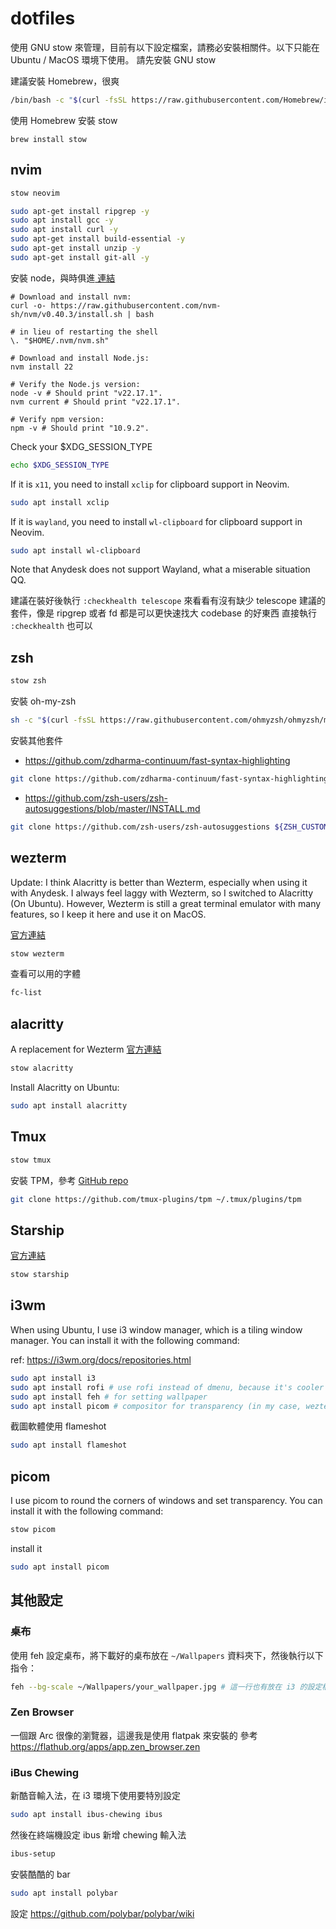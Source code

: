 # dotfiles

使用 GNU stow 來管理，目前有以下設定檔案，請務必安裝相關件。以下只能在 Ubuntu / MacOS 環境下使用。
請先安裝 GNU stow

建議安裝 Homebrew，很爽
```bash
/bin/bash -c "$(curl -fsSL https://raw.githubusercontent.com/Homebrew/install/HEAD/install.sh)"
```

使用 Homebrew 安裝 stow
```brew
brew install stow
```

## nvim

```bash
stow neovim
```

```bash
sudo apt-get install ripgrep -y
sudo apt install gcc -y
sudo apt install curl -y
sudo apt-get install build-essential -y
sudo apt-get install unzip -y
sudo apt-get install git-all -y
```

安裝 node，與時俱進[ 連結 ](https://nodejs.org/en/download)

```
# Download and install nvm:
curl -o- https://raw.githubusercontent.com/nvm-sh/nvm/v0.40.3/install.sh | bash

# in lieu of restarting the shell
\. "$HOME/.nvm/nvm.sh"

# Download and install Node.js:
nvm install 22

# Verify the Node.js version:
node -v # Should print "v22.17.1".
nvm current # Should print "v22.17.1".

# Verify npm version:
npm -v # Should print "10.9.2".
```

Check your $XDG_SESSION_TYPE 
```bash
echo $XDG_SESSION_TYPE
```

If it is `x11`, you need to install `xclip` for clipboard support in Neovim.
```bash
sudo apt install xclip
```
If it is `wayland`, you need to install `wl-clipboard` for clipboard support in Neovim.
```bash
sudo apt install wl-clipboard
```

Note that Anydesk does not support Wayland, what a miserable situation QQ.

建議在裝好後執行 `:checkhealth telescope` 來看看有沒有缺少 telescope 建議的套件，像是 ripgrep 或者 fd 都是可以更快速找大 codebase 的好東西
直接執行 `:checkhealth` 也可以

## zsh

```bash
stow zsh
```

安裝 oh-my-zsh

```bash
sh -c "$(curl -fsSL https://raw.githubusercontent.com/ohmyzsh/ohmyzsh/master/tools/install.sh)"
```

安裝其他套件

- https://github.com/zdharma-continuum/fast-syntax-highlighting
```bash
git clone https://github.com/zdharma-continuum/fast-syntax-highlighting.git ${ZSH_CUSTOM:-$HOME/.oh-my-zsh/custom}/plugins/fast-syntax-highlighting
```
- https://github.com/zsh-users/zsh-autosuggestions/blob/master/INSTALL.md
```bash
git clone https://github.com/zsh-users/zsh-autosuggestions ${ZSH_CUSTOM:-~/.oh-my-zsh/custom}/plugins/zsh-autosuggestions
```

## wezterm

Update: I think Alacritty is better than Wezterm, especially when using it with Anydesk. I always feel laggy with Wezterm, so I switched to Alacritty (On Ubuntu). However, Wezterm is still a great terminal emulator with many features, so I keep it here and use it on MacOS.

[ 官方連結 ](https://wezfurlong.org/wezterm/)

```bash
stow wezterm
```

查看可以用的字體
```bash
fc-list
```

## alacritty

A replacement for Wezterm
[ 官方連結 ](https://alacritty.org/config-alacritty.html)

```bash
stow alacritty
```

Install Alacritty on Ubuntu:
```bash
sudo apt install alacritty
```

## Tmux

```bash
stow tmux
```

安裝 TPM，參考 [ GitHub repo ](https://github.com/tmux-plugins/tpm)

```bash
git clone https://github.com/tmux-plugins/tpm ~/.tmux/plugins/tpm
```


## Starship

[ 官方連結 ](https://starship.rs/)

```bash
stow starship
```

## i3wm

When using Ubuntu, I use i3 window manager, which is a tiling window manager. You can install it with the following command:

ref: https://i3wm.org/docs/repositories.html

```bash
sudo apt install i3
sudo apt install rofi # use rofi instead of dmenu, because it's cooler
sudo apt install feh # for setting wallpaper
sudo apt install picom # compositor for transparency (in my case, wezterm needs it to be transparent)
```

截圖軟體使用 flameshot
```bash
sudo apt install flameshot
```

## picom

I use picom to round the corners of windows and set transparency. You can install it with the following command:

```bash
stow picom
```
install it
```bash
sudo apt install picom
```

## 其他設定

### 桌布

使用 feh 設定桌布，將下載好的桌布放在 `~/Wallpapers` 資料夾下，然後執行以下指令：

```bash
feh --bg-scale ~/Wallpapers/your_wallpaper.jpg # 這一行也有放在 i3 的設定檔中
```

### Zen Browser
一個跟 Arc 很像的瀏覽器，這邊我是使用 flatpak 來安裝的
參考 https://flathub.org/apps/app.zen_browser.zen

### iBus Chewing
新酷音輸入法，在 i3 環境下使用要特別設定
```bash
sudo apt install ibus-chewing ibus
```
然後在終端機設定 ibus 新增 chewing 輸入法

```bash
ibus-setup
```

安裝酷酷的 bar
```bash
sudo apt install polybar
```
設定 https://github.com/polybar/polybar/wiki
